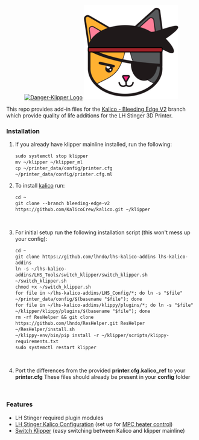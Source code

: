 <p align="center">
<a href="https://github.com/lhndo/LH-Stinger/"><img  src="https://github.com/lhndo/LH-Stinger/wiki/Images/LH_Stinger_Logo_512px.png" alt="Danger-Klipper Logo" width=200px></a>
<a href="https://docs.kalico.gg"><img  src="https://raw.githubusercontent.com/KalicoCrew/kalico/bleeding-edge-v2/docs/logo/kalico-big.png" width=250px alt="Kalico Logo"></a>
</p>


This repo provides add-in files for the [Kalico - Bleeding Edge V2](https://github.com/KalicoCrew/kalico/tree/bleeding-edge-v2) branch which provide quality of life additions for the LH Stinger 3D Printer.  



### Installation

1. If you already have klipper mainline installed, run the following:
   ```
   sudo systemctl stop klipper
   mv ~/klipper ~/klipper_ml
   cp ~/printer_data/config/printer.cfg ~/printer_data/config/printer.cfg.ml
   ```   

2. To install [kalico](https://github.com/KalicoCrew/kalico) run: 
   ```
   cd ~
   git clone --branch bleeding-edge-v2 https://github.com/KalicoCrew/kalico.git ~/klipper
   ```



<br>

3. For initial setup run the following installation script (this won't mess up your config):

   ```
   cd ~
   git clone https://github.com/lhndo/lhs-kalico-addins lhs-kalico-addins
   ln -s ~/lhs-kalico-addins/LHS_Tools/switch_klipper/switch_klipper.sh ~/switch_klipper.sh
   chmod +x ~/switch_klipper.sh
   for file in ~/lhs-kalico-addins/LHS_Config/*; do ln -s "$file" ~/printer_data/config/$(basename "$file"); done
   for file in ~/lhs-kalico-addins/klippy/plugins/*; do ln -s "$file" ~/klipper/klippy/plugins/$(basename "$file"); done
   rm -rf ResHelper && git clone https://github.com/lhndo/ResHelper.git ResHelper
   ~/ResHelper/install.sh
   ~/klippy-env/bin/pip install -r ~/klipper/scripts/klippy-requirements.txt
   sudo systemctl restart klipper
   ```

<br>

4. Port the differences from the provided **printer.cfg.kalico_ref** to your **printer.cfg**
   These files should already be present in your **config** folder

<br>

### Features

- LH Stinger required plugin modules  
- [LH Stinger Kalico Configuration](/LHS_Config) (set up for [MPC heater control](https://github.com/DangerKlippers/danger-klipper/blob/master/docs/MPC.md))
- [Switch Klipper](/LHS_Tools/switch_klipper) (easy switching between Kalico and klipper mainline)



<br>
<br>

<br>
<br>
